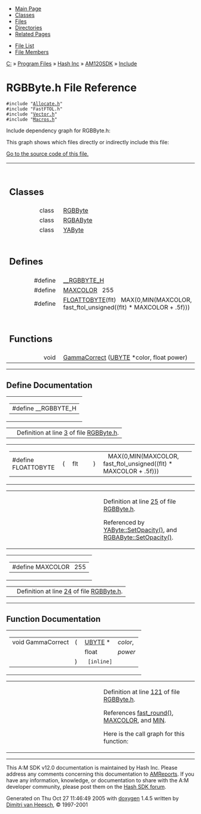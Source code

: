 <div class="tabs">

- [Main Page](index.md)
- [Classes](annotated.md)
- <span id="current">[Files](files.md)</span>
- [Directories](dirs.md)
- [Related Pages](pages.md)

</div>

<div class="tabs">

- [File List](files.md)
- [File Members](globals.md)

</div>

<div class="nav">

<a href="dir_C_3A_2F.md" class="el">C:</a> » <a href="dir_C_3A_2FProgram_20Files_2F.md" class="el">Program Files</a> » <a href="dir_C_3A_2FProgram_20Files_2FHash_20Inc_2F.md" class="el">Hash Inc</a> » <a href="dir_C_3A_2FProgram_20Files_2FHash_20Inc_2FAM120SDK_2F.md" class="el">AM120SDK</a> » <a href="dir_C_3A_2FProgram_20Files_2FHash_20Inc_2FAM120SDK_2FInclude_2F.md" class="el">Include</a>

</div>

# RGBByte.h File Reference

`#include "`<a href="Allocate_8h-source.md" class="el"><code>Allocate.h</code></a>`"`  
`#include "FastFTOL.h"`  
`#include "`<a href="Vector_8h-source.md" class="el"><code>Vector.h</code></a>`"`  
`#include "`<a href="Macros_8h-source.md" class="el"><code>Macros.h</code></a>`"`  

Include dependency graph for RGBByte.h:

<span class="image placeholder" original-image-src="RGBByte_8h__incl.gif" original-image-title="" border="0" usemap="#C:/Program Files/Hash Inc/AM120SDK/Include/RGBByte.h_map"></span>

This graph shows which files directly or indirectly include this file:

<span class="image placeholder" original-image-src="RGBByte_8h__dep__incl.gif" original-image-title="" border="0" usemap="#C:/Program Files/Hash Inc/AM120SDK/Include/RGBByte.hdep_map"></span>

[Go to the source code of this file.](RGBByte_8h-source.md)

<table data-border="0" data-cellpadding="0" data-cellspacing="0">
<colgroup>
<col style="width: 50%" />
<col style="width: 50%" />
</colgroup>
<tbody>
<tr>
<td></td>
<td></td>
</tr>
<tr>
<td colspan="2"><br />
&#10;<h2 id="classes">Classes</h2></td>
</tr>
<tr>
<td class="memItemLeft" style="text-align: right;" data-nowrap="" data-valign="top">class  </td>
<td class="memItemRight" data-valign="bottom"><a href="classRGBByte.md" class="el">RGBByte</a></td>
</tr>
<tr>
<td class="memItemLeft" style="text-align: right;" data-nowrap="" data-valign="top">class  </td>
<td class="memItemRight" data-valign="bottom"><a href="classRGBAByte.md" class="el">RGBAByte</a></td>
</tr>
<tr>
<td class="memItemLeft" style="text-align: right;" data-nowrap="" data-valign="top">class  </td>
<td class="memItemRight" data-valign="bottom"><a href="classYAByte.md" class="el">YAByte</a></td>
</tr>
<tr>
<td colspan="2"><br />
&#10;<h2 id="defines">Defines</h2></td>
</tr>
<tr>
<td class="memItemLeft" style="text-align: right;" data-nowrap="" data-valign="top">#define </td>
<td class="memItemRight" data-valign="bottom"><a href="RGBByte_8h.md#1ff6f82704f985593c5aa6e76142f424" class="el">__RGBBYTE_H</a></td>
</tr>
<tr>
<td class="memItemLeft" style="text-align: right;" data-nowrap="" data-valign="top">#define </td>
<td class="memItemRight" data-valign="bottom"><a href="RGBByte_8h.md#ed29f3f6d05882df1e1c1d3ea2bc3b5f" class="el">MAXCOLOR</a>   255</td>
</tr>
<tr>
<td class="memItemLeft" style="text-align: right;" data-nowrap="" data-valign="top">#define </td>
<td class="memItemRight" data-valign="bottom"><a href="RGBByte_8h.md#f055f0d125df044d0646460940801baa" class="el">FLOATTOBYTE</a>(flt)   MAX(0,MIN(MAXCOLOR, fast_ftol_unsigned((flt) * MAXCOLOR + .5f)))</td>
</tr>
<tr>
<td colspan="2"><br />
&#10;<h2 id="functions">Functions</h2></td>
</tr>
<tr>
<td class="memItemLeft" style="text-align: right;" data-nowrap="" data-valign="top">void </td>
<td class="memItemRight" data-valign="bottom"><a href="RGBByte_8h.md#2d056ec67e496c121db2d7190ad4c64e" class="el">GammaCorrect</a> (<a href="DataType_8h.md#6df7643c26cd4b455d883d8fae3d6bf1" class="el">UBYTE</a> *color, float power)</td>
</tr>
</tbody>
</table>

------------------------------------------------------------------------

## Define Documentation

<span id="1ff6f82704f985593c5aa6e76142f424" class="anchor"></span>

<table class="mdTable" data-cellpadding="2" data-cellspacing="0">
<colgroup>
<col style="width: 100%" />
</colgroup>
<tbody>
<tr>
<td class="mdRow"><table data-cellpadding="0" data-cellspacing="0" data-border="0">
<tbody>
<tr>
<td class="md" data-nowrap="" data-valign="top">#define __RGBBYTE_H</td>
</tr>
</tbody>
</table></td>
</tr>
</tbody>
</table>

|  |  |
|----|----|
|   | Definition at line <a href="RGBByte_8h-source.md#l00003" class="el">3</a> of file <a href="RGBByte_8h-source.md" class="el">RGBByte.h</a>. |

<span id="f055f0d125df044d0646460940801baa" class="anchor"></span>

<table class="mdTable" data-cellpadding="2" data-cellspacing="0">
<colgroup>
<col style="width: 100%" />
</colgroup>
<tbody>
<tr>
<td class="mdRow"><table data-cellpadding="0" data-cellspacing="0" data-border="0">
<tbody>
<tr>
<td class="md" data-nowrap="" data-valign="top">#define FLOATTOBYTE</td>
<td class="md" data-valign="top">( </td>
<td class="md" data-nowrap="" data-valign="top">flt </td>
<td class="mdname1" data-valign="top" data-nowrap=""></td>
<td class="md" data-valign="top"> ) </td>
<td class="md" data-nowrap="">   MAX(0,MIN(MAXCOLOR, fast_ftol_unsigned((flt) * MAXCOLOR + .5f)))</td>
</tr>
</tbody>
</table></td>
</tr>
</tbody>
</table>

<table data-cellspacing="5" data-cellpadding="0" data-border="0">
<colgroup>
<col style="width: 50%" />
<col style="width: 50%" />
</colgroup>
<tbody>
<tr>
<td> </td>
<td><p>Definition at line <a href="RGBByte_8h-source.md#l00025" class="el">25</a> of file <a href="RGBByte_8h-source.md" class="el">RGBByte.h</a>.</p>
<p>Referenced by <a href="RGBByte_8h-source.md#l00299" class="el">YAByte::SetOpacity()</a>, and <a href="RGBByte_8h-source.md#l00205" class="el">RGBAByte::SetOpacity()</a>.</p></td>
</tr>
</tbody>
</table>

<span id="ed29f3f6d05882df1e1c1d3ea2bc3b5f" class="anchor"></span>

<table class="mdTable" data-cellpadding="2" data-cellspacing="0">
<colgroup>
<col style="width: 100%" />
</colgroup>
<tbody>
<tr>
<td class="mdRow"><table data-cellpadding="0" data-cellspacing="0" data-border="0">
<tbody>
<tr>
<td class="md" data-nowrap="" data-valign="top">#define MAXCOLOR   255</td>
</tr>
</tbody>
</table></td>
</tr>
</tbody>
</table>

|  |  |
|----|----|
|   | Definition at line <a href="RGBByte_8h-source.md#l00024" class="el">24</a> of file <a href="RGBByte_8h-source.md" class="el">RGBByte.h</a>. |

------------------------------------------------------------------------

## Function Documentation

<span id="2d056ec67e496c121db2d7190ad4c64e" class="anchor"></span>

<table class="mdTable" data-cellpadding="2" data-cellspacing="0">
<colgroup>
<col style="width: 100%" />
</colgroup>
<tbody>
<tr>
<td class="mdRow"><table data-cellpadding="0" data-cellspacing="0" data-border="0">
<tbody>
<tr>
<td class="md" data-nowrap="" data-valign="top">void GammaCorrect</td>
<td class="md" data-valign="top">( </td>
<td class="md" data-nowrap="" data-valign="top"><a href="DataType_8h.md#6df7643c26cd4b455d883d8fae3d6bf1" class="el">UBYTE</a> * </td>
<td class="mdname" data-nowrap=""><em>color</em>,</td>
</tr>
<tr>
<td class="md" style="text-align: right;" data-nowrap=""></td>
<td class="md"></td>
<td class="md" data-nowrap="">float </td>
<td class="mdname" data-nowrap=""><em>power</em></td>
</tr>
<tr>
<td class="md"></td>
<td class="md">) </td>
<td colspan="2" class="md"><code> [inline]</code></td>
</tr>
</tbody>
</table></td>
</tr>
</tbody>
</table>

<table data-cellspacing="5" data-cellpadding="0" data-border="0">
<colgroup>
<col style="width: 50%" />
<col style="width: 50%" />
</colgroup>
<tbody>
<tr>
<td> </td>
<td><p>Definition at line <a href="RGBByte_8h-source.md#l00121" class="el">121</a> of file <a href="RGBByte_8h-source.md" class="el">RGBByte.h</a>.</p>
<p>References <a href="Fastftol_8h-source.md#l00018" class="el">fast_round()</a>, <a href="ColorBuf_8h-source.md#l00022" class="el">MAXCOLOR</a>, and <a href="Macros_8h-source.md#l00017" class="el">MIN</a>.</p>
<p>Here is the call graph for this function:</p>
<span class="image placeholder" data-original-image-src="RGBByte_8h_2d056ec67e496c121db2d7190ad4c64e_cgraph.gif" data-original-image-title="" data-border="0" usemap="#RGBByte_8h_2d056ec67e496c121db2d7190ad4c64e_cgraph_map"></span></td>
</tr>
</tbody>
</table>

------------------------------------------------------------------------

<span class="small">This A:M SDK v12.0 documentation is maintained by Hash Inc. Please address any comments concerning this documentation to [AMReports](http://www.hash.com/reports). If you have any information, knowledge, or documentation to share with the A:M developer community, please post them on the [Hash SDK forum](http://www.hash.com/forums/index.php?showforum=11).</span>

Generated on Thu Oct 27 11:46:49 2005 with [<span class="image placeholder" original-image-src="doxygen.png" original-image-title="" height="45" width="100" align="middle" border="0">doxygen</span>](http://www.doxygen.org/index.html) 1.4.5 written by [Dimitri van Heesch](mailto:dimitri@stack.nl), © 1997-2001
